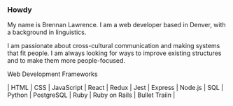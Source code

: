 ### Howdy 

My name is Brennan Lawrence. I am a web developer based in Denver, with a background in linguistics. 

I am passionate about cross-cultural communication and making systems that fit people. I am always looking for ways to improve existing structures and to make them more people-focused.

Web Development Frameworks

| HTML | CSS | JavaScript | React | Redux | Jest | Express | Node.js | SQL | Python | PostgreSQL | Ruby | Ruby on Rails | Bullet Traiin | 


<!--
**brennanlawrence/brennanlawrence** is a ✨ _special_ ✨ repository because its `README.md` (this file) appears on your GitHub profile.

Here are some ideas to get you started:

- 🔭 I’m currently working on ...
- 🌱 I’m currently learning ...
- 👯 I’m looking to collaborate on ...
- 🤔 I’m looking for help with ...
- 💬 Ask me about ...
- 📫 How to reach me: ...
- ⚡ Fun fact: ...
-->

